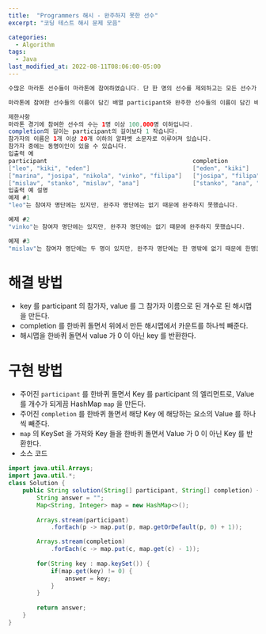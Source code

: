 ```yaml
---
title:  "Programmers 해시 - 완주하지 못한 선수"
excerpt: "코딩 테스트 해시 문제 모음"

categories:
  - Algorithm
tags:
  - Java
last_modified_at: 2022-08-11T08:06:00-05:00
---
```


```java
수많은 마라톤 선수들이 마라톤에 참여하였습니다. 단 한 명의 선수를 제외하고는 모든 선수가 마라톤을 완주하였습니다.

마라톤에 참여한 선수들의 이름이 담긴 배열 participant와 완주한 선수들의 이름이 담긴 배열 completion이 주어질 때, 완주하지 못한 선수의 이름을 return 하도록 solution 함수를 작성해주세요.

제한사항
마라톤 경기에 참여한 선수의 수는 1명 이상 100,000명 이하입니다.
completion의 길이는 participant의 길이보다 1 작습니다.
참가자의 이름은 1개 이상 20개 이하의 알파벳 소문자로 이루어져 있습니다.
참가자 중에는 동명이인이 있을 수 있습니다.
입출력 예
participant	                                        completion	                                return
["leo", "kiki", "eden"]	                            ["eden", "kiki"]	                        "leo"
["marina", "josipa", "nikola", "vinko", "filipa"]	["josipa", "filipa", "marina", "nikola"]	"vinko"
["mislav", "stanko", "mislav", "ana"]	            ["stanko", "ana", "mislav"]	                "mislav"
입출력 예 설명
예제 #1
"leo"는 참여자 명단에는 있지만, 완주자 명단에는 없기 때문에 완주하지 못했습니다.

예제 #2
"vinko"는 참여자 명단에는 있지만, 완주자 명단에는 없기 때문에 완주하지 못했습니다.

예제 #3
"mislav"는 참여자 명단에는 두 명이 있지만, 완주자 명단에는 한 명밖에 없기 때문에 한명은 완주하지 못했습니다.
```


# 해결 방법
- key 를 participant 의 참가자, value 를 그 참가자 이름으로 된 개수로 된 해시맵을 만든다.
- completion 를 한바퀴 돌면서 위에서 만든 해시맵에서 카운트를 하나씩 빼준다.
- 해시맵을 한바퀴 돌면서 value 가 0 이 아닌 key 를 반환한다.

# 구현 방법
- 주어진 `participant` 를 한바퀴 돌면서 Key 를 participant 의 엘리먼트로, Value 를 개수가 되게끔 HashMap `map` 을 만든다.
- 주어진 `completion` 를 한바퀴 돌면서 해당 Key 에 해당하는 요소의 Value 를 하나씩 빼준다.
- `map` 의 KeySet 을 가져와 Key 들을 한바퀴 돌면서 Value 가 0 이 아닌 Key 를 반환한다.
- 소스 코드

```java
import java.util.Arrays;
import java.util.*;
class Solution {
    public String solution(String[] participant, String[] completion) {
        String answer = "";
        Map<String, Integer> map = new HashMap<>();
        
        Arrays.stream(participant)
            .forEach(p -> map.put(p, map.getOrDefault(p, 0) + 1));

        Arrays.stream(completion)
            .forEach(c -> map.put(c, map.get(c) - 1));
        
        for(String key : map.keySet()) {
            if(map.get(key) != 0) {
                answer = key;
            }
        }
        
        return answer;
    }
}

```